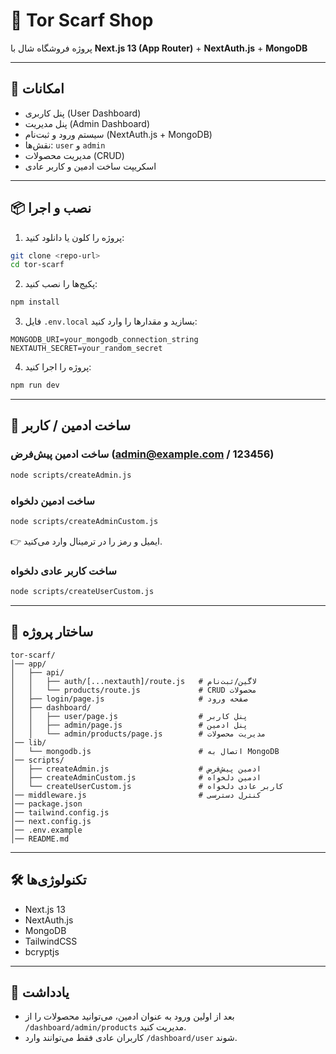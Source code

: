 # 🧣 Tor Scarf Shop

پروژه فروشگاه شال با **Next.js 13 (App Router)** + **NextAuth.js** + **MongoDB**

---

## 🚀 امکانات
- پنل کاربری (User Dashboard)
- پنل مدیریت (Admin Dashboard)
- سیستم ورود و ثبت‌نام (NextAuth.js + MongoDB)
- نقش‌ها: `user` و `admin`
- مدیریت محصولات (CRUD)
- اسکریپت ساخت ادمین و کاربر عادی

---

## 📦 نصب و اجرا
1. پروژه را کلون یا دانلود کنید:
```bash
git clone <repo-url>
cd tor-scarf
```

2. پکیج‌ها را نصب کنید:
```bash
npm install
```

3. فایل `.env.local` بسازید و مقدارها را وارد کنید:
```env
MONGODB_URI=your_mongodb_connection_string
NEXTAUTH_SECRET=your_random_secret
```

4. پروژه را اجرا کنید:
```bash
npm run dev
```

---

## 🔑 ساخت ادمین / کاربر

### ساخت ادمین پیش‌فرض (admin@example.com / 123456)
```bash
node scripts/createAdmin.js
```

### ساخت ادمین دلخواه
```bash
node scripts/createAdminCustom.js
```
👉 ایمیل و رمز را در ترمینال وارد می‌کنید.

### ساخت کاربر عادی دلخواه
```bash
node scripts/createUserCustom.js
```

---

## 📂 ساختار پروژه

```
tor-scarf/
│── app/
│   ├── api/
│   │   ├── auth/[...nextauth]/route.js   # لاگین/ثبت‌نام
│   │   └── products/route.js             # CRUD محصولات
│   ├── login/page.js                     # صفحه ورود
│   ├── dashboard/
│   │   ├── user/page.js                  # پنل کاربر
│   │   ├── admin/page.js                 # پنل ادمین
│   │   └── admin/products/page.js        # مدیریت محصولات
│── lib/
│   └── mongodb.js                        # اتصال به MongoDB
│── scripts/
│   ├── createAdmin.js                    # ادمین پیش‌فرض
│   ├── createAdminCustom.js              # ادمین دلخواه
│   └── createUserCustom.js               # کاربر عادی دلخواه
│── middleware.js                         # کنترل دسترسی
│── package.json
│── tailwind.config.js
│── next.config.js
│── .env.example
│── README.md
```

---

## 🛠️ تکنولوژی‌ها
- Next.js 13
- NextAuth.js
- MongoDB
- TailwindCSS
- bcryptjs

---

## 📌 یادداشت
- بعد از اولین ورود به عنوان ادمین، می‌توانید محصولات را از `/dashboard/admin/products` مدیریت کنید.
- کاربران عادی فقط می‌توانند وارد `/dashboard/user` شوند.

